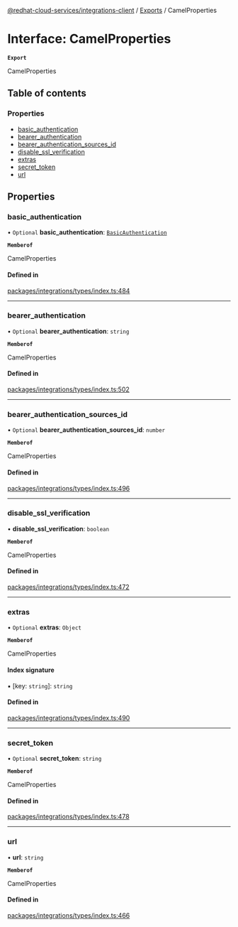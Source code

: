 [@redhat-cloud-services/integrations-client](../README.md) / [Exports](../modules.md) / CamelProperties

# Interface: CamelProperties

**`Export`**

CamelProperties

## Table of contents

### Properties

- [basic\_authentication](CamelProperties.md#basic_authentication)
- [bearer\_authentication](CamelProperties.md#bearer_authentication)
- [bearer\_authentication\_sources\_id](CamelProperties.md#bearer_authentication_sources_id)
- [disable\_ssl\_verification](CamelProperties.md#disable_ssl_verification)
- [extras](CamelProperties.md#extras)
- [secret\_token](CamelProperties.md#secret_token)
- [url](CamelProperties.md#url)

## Properties

### basic\_authentication

• `Optional` **basic\_authentication**: [`BasicAuthentication`](BasicAuthentication.md)

**`Memberof`**

CamelProperties

#### Defined in

[packages/integrations/types/index.ts:484](https://github.com/RedHatInsights/javascript-clients/blob/main/packages/integrations/types/index.ts#L484)

___

### bearer\_authentication

• `Optional` **bearer\_authentication**: `string`

**`Memberof`**

CamelProperties

#### Defined in

[packages/integrations/types/index.ts:502](https://github.com/RedHatInsights/javascript-clients/blob/main/packages/integrations/types/index.ts#L502)

___

### bearer\_authentication\_sources\_id

• `Optional` **bearer\_authentication\_sources\_id**: `number`

**`Memberof`**

CamelProperties

#### Defined in

[packages/integrations/types/index.ts:496](https://github.com/RedHatInsights/javascript-clients/blob/main/packages/integrations/types/index.ts#L496)

___

### disable\_ssl\_verification

• **disable\_ssl\_verification**: `boolean`

**`Memberof`**

CamelProperties

#### Defined in

[packages/integrations/types/index.ts:472](https://github.com/RedHatInsights/javascript-clients/blob/main/packages/integrations/types/index.ts#L472)

___

### extras

• `Optional` **extras**: `Object`

**`Memberof`**

CamelProperties

#### Index signature

▪ [key: `string`]: `string`

#### Defined in

[packages/integrations/types/index.ts:490](https://github.com/RedHatInsights/javascript-clients/blob/main/packages/integrations/types/index.ts#L490)

___

### secret\_token

• `Optional` **secret\_token**: `string`

**`Memberof`**

CamelProperties

#### Defined in

[packages/integrations/types/index.ts:478](https://github.com/RedHatInsights/javascript-clients/blob/main/packages/integrations/types/index.ts#L478)

___

### url

• **url**: `string`

**`Memberof`**

CamelProperties

#### Defined in

[packages/integrations/types/index.ts:466](https://github.com/RedHatInsights/javascript-clients/blob/main/packages/integrations/types/index.ts#L466)
